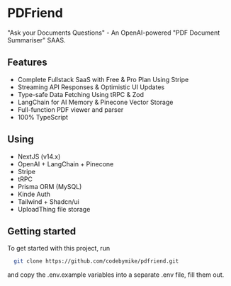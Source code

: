 # PDFriend
"Ask your Documents Questions" - An OpenAI-powered "PDF Document Summariser" SAAS.

## Features
- Complete Fullstack SaaS with Free & Pro Plan Using Stripe
- Streaming API Responses & Optimistic UI Updates
- Type-safe Data Fetching Using tRPC & Zod
- LangChain for AI Memory & Pinecone Vector Storage
- Full-function PDF viewer and parser
- 100% TypeScript

## Using
- NextJS (v14.x)
- OpenAI + LangChain + Pinecone
- Stripe
- tRPC
- Prisma ORM (MySQL)
- Kinde Auth
- Tailwind + Shadcn/ui
- UploadThing file storage

## Getting started
To get started with this project, run

```bash
  git clone https://github.com/codebymike/pdfriend.git
```

and copy the .env.example variables into a separate .env file, fill them out.

